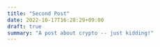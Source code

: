 ```yaml
---
title: "Second Post"
date: 2022-10-17T16:28:29+09:00
draft: true
summary: "A post about crypto -- just kidding!"
---
```



